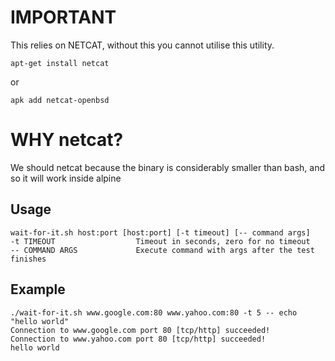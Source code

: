 # IMPORTANT
This relies on NETCAT, without this you cannot utilise this utility.

```apt-get install netcat```

or

```apk add netcat-openbsd```


# WHY netcat?

We should netcat because the binary is considerably smaller than bash, and so it will work inside alpine

## Usage

```
wait-for-it.sh host:port [host:port] [-t timeout] [-- command args]
-t TIMEOUT                  Timeout in seconds, zero for no timeout
-- COMMAND ARGS             Execute command with args after the test finishes
```


## Example
```
./wait-for-it.sh www.google.com:80 www.yahoo.com:80 -t 5 -- echo "hello world"
Connection to www.google.com port 80 [tcp/http] succeeded!
Connection to www.yahoo.com port 80 [tcp/http] succeeded!
hello world
```
